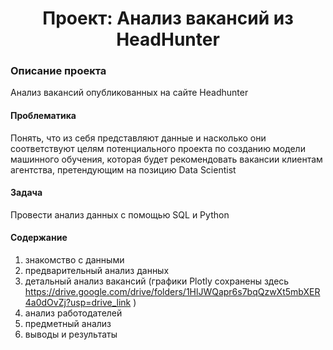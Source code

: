 # <center> Проект: Анализ вакансий из HeadHunter
### Описание проекта
Анализ вакансий опубликованных на сайте Headhunter
#### Проблематика
Понять, что из себя представляют данные и насколько они соответствуют целям потенциального проекта по созданию модели машинного обучения, которая будет рекомендовать вакансии клиентам агентства, претендующим на позицию Data Scientist
#### Задача
Провести анализ данных с помощью SQL и Python
#### Содержание
1. знакомство с данными
2. предварительный анализ данных
3. детальный анализ вакансий 
(графики Plotly сохранены здесь https://drive.google.com/drive/folders/1HlJWQapr6s7bqQzwXt5mbXER4a0dOvZj?usp=drive_link )
4. анализ работодателей
5. предметный анализ
6. выводы и результаты